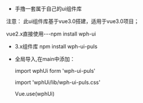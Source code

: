 
- 手撸一套属于自己的ui组件库


注意：
此ui组件库基于vue3.0搭建，适用于vue3.0项目；

vue2.x直接使用---npm install wph-ui

- 3.x组件库
    npm install wph-ui-puls

- 全局导入,在main中添加：

    import wphUi form 'wph-ui-puls'
    
    import 'wphUi/lib/wph-ui-puls.css'

    Vue.use(wphUi)